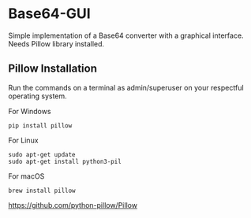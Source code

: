 
# Base64-GUI

Simple implementation of a Base64 converter with a graphical interface. Needs Pillow library installed.


## Pillow Installation

Run the commands on a terminal as admin/superuser on your respectful operating system.

For Windows
    
    pip install pillow

For Linux
    
    sudo apt-get update
    sudo apt-get install python3-pil
    
 
For macOS

    brew install pillow

 
https://github.com/python-pillow/Pillow

